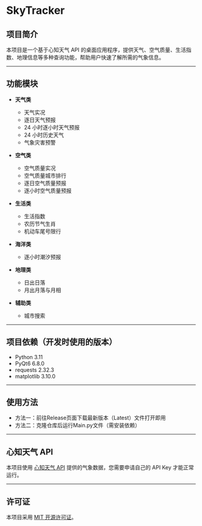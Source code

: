 # SkyTracker

## 项目简介

本项目是一个基于心知天气 API 的桌面应用程序，提供天气、空气质量、生活指数、地理信息等多种查询功能，帮助用户快速了解所需的气象信息。

---

## 功能模块

- **天气类**
    - 天气实况
    - 逐日天气预报
    - 24 小时逐小时天气预报
    - 24 小时历史天气
    - 气象灾害预警

- **空气类**
    - 空气质量实况
    - 空气质量城市排行
    - 逐日空气质量预报
    - 逐小时空气质量预报

- **生活类**
    - 生活指数
    - 农历节气生肖
    - 机动车尾号限行

- **海洋类**
    - 逐小时潮汐预报

- **地理类**
    - 日出日落
    - 月出月落与月相

- **辅助类**
    - 城市搜索

---

## 项目依赖（开发时使用的版本）

- Python 3.11
- PyQt6 6.8.0
- requests 2.32.3
- matplotlib 3.10.0

---

## 使用方法

- 方法一：前往Release页面下载最新版本（Latest）文件打开即用
- 方法二：克隆仓库后运行Main.py文件（需安装依赖）

---

## 心知天气 API

本项目使用 [心知天气 API](https://www.seniverse.com/) 提供的气象数据，您需要申请自己的 API Key 才能正常运行。

---

## 许可证

本项目采用 [MIT 开源许可证](LICENSE)。
